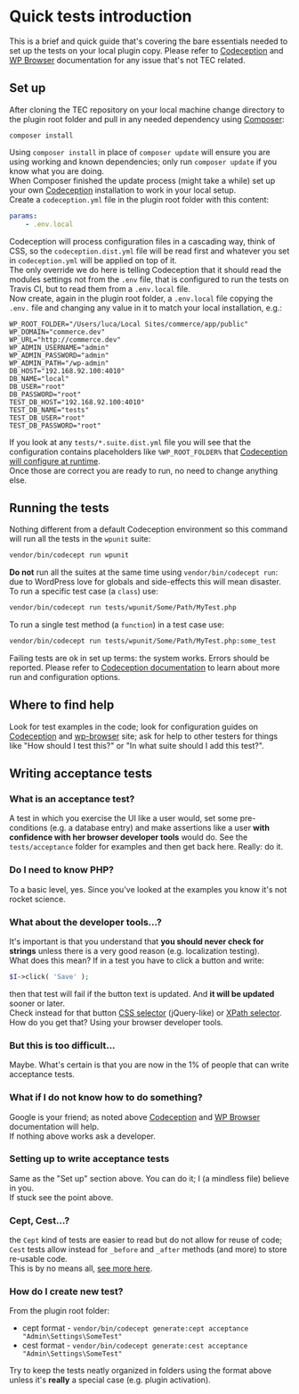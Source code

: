 # Quick tests introduction

This is a brief and quick guide that's covering the bare essentials needed to set up the tests on your local plugin copy.
Please refer to [Codeception](http://codeception.com/docs) and [WP Browser](https://github.com/lucatume/wp-browser) documentation for any issue that's not TEC related.

## Set up
After cloning the TEC repository on your local machine change directory to the plugin root folder and pull in any needed dependency using [Composer](https://getcomposer.org/):

	composer install

Using `composer install` in place of `composer update` will ensure you are using working and known dependencies; only run `composer update` if you know what you are doing.  
When Composer finished the update process (might take a while) set up your own [Codeception](http://codeception.com/) installation to work in your local setup.  
Create a `codeception.yml` file in the plugin root folder with this content:

```yaml
params:
	- .env.local
```

Codeception will process configuration files in a cascading way, think of CSS, so the `codeception.dist.yml` file will be read first and whatever you set in `codeception.yml` will be applied on top of it.  
The only override we do here is telling Codeception that it should read the modules settings not from the `.env` file, that is configured to run the tests on Travis CI, but to read them from a `.env.local` file.  
Now create, again in the plugin root folder, a `.env.local` file copying the `.env.` file and changing any value in it to match your local installation, e.g.:

```
WP_ROOT_FOLDER="/Users/luca/Local Sites/commerce/app/public"
WP_DOMAIN="commerce.dev"
WP_URL="http://commerce.dev"
WP_ADMIN_USERNAME="admin"
WP_ADMIN_PASSWORD="admin"
WP_ADMIN_PATH="/wp-admin"
DB_HOST="192.168.92.100:4010"
DB_NAME="local"
DB_USER="root"
DB_PASSWORD="root"
TEST_DB_HOST="192.168.92.100:4010"
TEST_DB_NAME="tests"
TEST_DB_USER="root"
TEST_DB_PASSWORD="root"
```

If you look at any `tests/*.suite.dist.yml` file you will see that the configuration contains placeholders like `%WP_ROOT_FOLDER%` that [Codeception will configure at runtime](http://codeception.com/docs/06-ModulesAndHelpers#Dynamic-Configuration-With-Parameters).  
Once those are correct you are ready to run, no need to change anything else.
	
## Running the tests
Nothing different from a default Codeception environment so this command will run all the tests in the `wpunit` suite:

```bash
vendor/bin/codecept run wpunit
```

**Do not** run all the suites at the same time using `vendor/bin/codecept run`: due to WordPress love for globals and side-effects this will mean disaster.  
To run a specific test case (a `class`) use:

```bash
vendor/bin/codecept run tests/wpunit/Some/Path/MyTest.php
```

To run a single test method (a `function`) in a test case use:

```bash
vendor/bin/codecept run tests/wpunit/Some/Path/MyTest.php:some_test
```

Failing tests are ok in set up terms: the system works. Errors should be reported.
Please refer to [Codeception documentation](http://codeception.com/docs) to learn about more run and configuration options.

## Where to find help
Look for test examples in the code; look for configuration guides on [Codeception](http://codeception.com/ "Codeception - BDD-style PHP testing.") and [wp-browser](https://github.com/lucatume/wp-browser "lucatume/wp-browser · GitHub")  site; ask for help to other testers for things like "How should I test this?" or "In what suite should I add this test?".  

## Writing acceptance tests

### What is an acceptance test?
A test in which you exercise the UI like a user would, set some pre-conditions (e.g. a database entry) and make assertions like a user **with confidence with her browser developer tools** would do.
See the `tests/acceptance` folder for examples and then get back here. Really: do it.

### Do I need to know PHP?
To a basic level, yes.
Since you've looked at the examples you know it's not rocket science.

### What about the developer tools...?
It's important is that you understand that **you should never check for strings** unless there is a very good reason (e.g. localization testing).  
What does this mean? If in a test you have to click a button and write:

```php
$I->click( 'Save' );
```

then that test will fail if the button text is updated. And **it will be updated** sooner or later.  
Check instead for that button [CSS selector](https://www.w3schools.com/cssref/css_selectors.asp) (jQuery-like) or [XPath selector](https://www.w3schools.com/xml/xpath_syntax.asp).  
How do you get that? Using your browser developer tools.

### But this is too difficult...
Maybe. What's certain is that you are now in the 1% of people that can write acceptance tests.

### What if I do not know how to do something?
Google is your friend; as noted above [Codeception](http://codeception.com/docs) and [WP Browser](https://github.com/lucatume/wp-browser) documentation will help.  
If nothing above works ask a developer.

### Setting up to write acceptance tests
Same as the "Set up" section above. You can do it; I (a mindless file) believe in you.  
If stuck see the point above.

### Cept, Cest...?
the `Cept` kind of tests are easier to read but do not allow for reuse of code; `Cest` tests allow instead for `_before` and `_after` methods (and more) to store re-usable code.  
This is by no means all, [see more here](https://codeception.com/docs/02-GettingStarted#Cept-Cest-and-Test-Formats).  

### How do I create new test?
From the plugin root folder:

* cept format - `vendor/bin/codecept generate:cept acceptance "Admin\Settings\SomeTest"`
* cest format - `vendor/bin/codecept generate:cest acceptance "Admin\Settings\SomeTest"`

Try to keep the tests neatly organized in folders using the format above unless it's **really** a special case (e.g. plugin activation).
